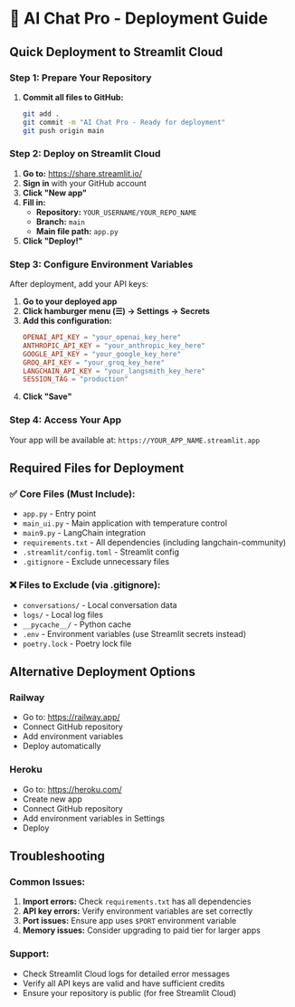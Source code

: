 # 🚀 AI Chat Pro - Deployment Guide

## Quick Deployment to Streamlit Cloud

### Step 1: Prepare Your Repository
1. **Commit all files to GitHub:**
   ```bash
   git add .
   git commit -m "AI Chat Pro - Ready for deployment"
   git push origin main
   ```

### Step 2: Deploy on Streamlit Cloud
1. **Go to:** https://share.streamlit.io/
2. **Sign in** with your GitHub account
3. **Click "New app"**
4. **Fill in:**
   - **Repository:** `YOUR_USERNAME/YOUR_REPO_NAME`
   - **Branch:** `main`
   - **Main file path:** `app.py`
5. **Click "Deploy!"**

### Step 3: Configure Environment Variables
After deployment, add your API keys:

1. **Go to your deployed app**
2. **Click hamburger menu (☰) → Settings → Secrets**
3. **Add this configuration:**
   ```toml
   OPENAI_API_KEY = "your_openai_key_here"
   ANTHROPIC_API_KEY = "your_anthropic_key_here"
   GOOGLE_API_KEY = "your_google_key_here"
   GROQ_API_KEY = "your_groq_key_here"
   LANGCHAIN_API_KEY = "your_langsmith_key_here"
   SESSION_TAG = "production"
   ```
4. **Click "Save"**

### Step 4: Access Your App
Your app will be available at: `https://YOUR_APP_NAME.streamlit.app`

## Required Files for Deployment

### ✅ Core Files (Must Include):
- `app.py` - Entry point
- `main_ui.py` - Main application with temperature control
- `main9.py` - LangChain integration
- `requirements.txt` - All dependencies (including langchain-community)
- `.streamlit/config.toml` - Streamlit config
- `.gitignore` - Exclude unnecessary files

### ❌ Files to Exclude (via .gitignore):
- `conversations/` - Local conversation data
- `logs/` - Local log files
- `__pycache__/` - Python cache
- `.env` - Environment variables (use Streamlit secrets instead)
- `poetry.lock` - Poetry lock file

## Alternative Deployment Options

### Railway
- Go to: https://railway.app/
- Connect GitHub repository
- Add environment variables
- Deploy automatically

### Heroku
- Go to: https://heroku.com/
- Create new app
- Connect GitHub repository
- Add environment variables in Settings
- Deploy

## Troubleshooting

### Common Issues:
1. **Import errors:** Check `requirements.txt` has all dependencies
2. **API key errors:** Verify environment variables are set correctly
3. **Port issues:** Ensure app uses `$PORT` environment variable
4. **Memory issues:** Consider upgrading to paid tier for larger apps

### Support:
- Check Streamlit Cloud logs for detailed error messages
- Verify all API keys are valid and have sufficient credits
- Ensure your repository is public (for free Streamlit Cloud)
